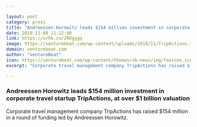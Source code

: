 ```yaml
---

layout: post
category: press
title: "Andreessen Horowitz leads $154 million investment in corporate travel startup TripActions, at over $1 billion valuation"
date: 2018-11-08 11:12:00
link: https://vrhk.co/2RDgygq
image: https://venturebeat.com/wp-content/uploads/2018/11/TripActions.jpg?fit=1871%2C856&strip=all
domain: venturebeat.com
author: "VentureBeat"
icon: https://venturebeat.com/wp-content/themes/vb-news/img/favicon.ico
excerpt: "Corporate travel management company TripActions has raised $154 million in a round of funding led by Andreessen Horowitz."

---
```


### Andreessen Horowitz leads $154 million investment in corporate travel startup TripActions, at over $1 billion valuation

Corporate travel management company TripActions has raised $154 million in a round of funding led by Andreessen Horowitz.